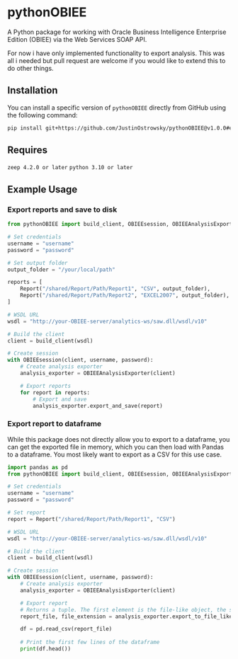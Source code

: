 # pythonOBIEE

A Python package for working with Oracle Business Intelligence Enterprise Edition (OBIEE) via the Web Services SOAP API.

For now i have only implemented functionality to export analysis. This was all i needed but pull request are welcome if you would like to extend this to do other things.

## Installation

You can install a specific version of `pythonOBIEE` directly from GitHub using the following command:


```bash
pip install git+https://github.com/JustinOstrowsky/pythonOBIEE@v1.0.0#egg=pythonOBIEE
```

## Requires     
`zeep 4.2.0 or later`
`python 3.10 or later`

## Example Usage

### Export reports and save to disk

```py
from pythonOBIEE import build_client, OBIEEsession, OBIEEAnalysisExporter, Report

# Set credentials
username = "username"
password = "password"

# Set output folder
output_folder = "/your/local/path"

reports = [
    Report("/shared/Report/Path/Report1", "CSV", output_folder),
    Report("/shared/Report/Path/Report2", "EXCEL2007", output_folder),
]

# WSDL URL
wsdl = "http://your-OBIEE-server/analytics-ws/saw.dll/wsdl/v10"

# Build the client
client = build_client(wsdl)

# Create session
with OBIEEsession(client, username, password):
    # Create analysis exporter
    analysis_exporter = OBIEEAnalysisExporter(client)

    # Export reports
    for report in reports:
        # Export and save
        analysis_exporter.export_and_save(report)
```

### Export report to dataframe

While this package does not directly allow you to export to a dataframe, you can get the exported file in memory, which you can then load with Pandas to a dataframe. You most likely want to export as a CSV for this use case.

```py
import pandas as pd
from pythonOBIEE import build_client, OBIEEsession, OBIEEAnalysisExporter, Report

# Set credentials
username = "username"
password = "password"

# Set report
report = Report("/shared/Report/Path/Report1", "CSV")

# WSDL URL
wsdl = "http://your-OBIEE-server/analytics-ws/saw.dll/wsdl/v10"

# Build the client
client = build_client(wsdl)

# Create session
with OBIEEsession(client, username, password):
    # Create analysis exporter
    analysis_exporter = OBIEEAnalysisExporter(client)

    # Export report
    # Returns a tuple. The first element is the file-like object, the second element is the file extension (.csv, .xlsx, etc.)
    report_file, file_extension = analysis_exporter.export_to_file_like_object(report)

    df = pd.read_csv(report_file)
    
    # Print the first few lines of the dataframe
    print(df.head())

```
